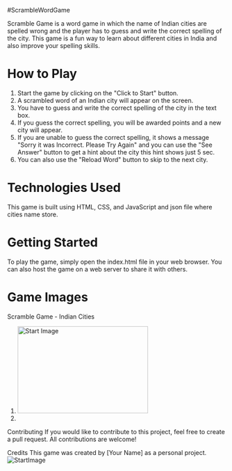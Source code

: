 #ScrambleWordGame


Scramble Game is a word game in which the name of Indian cities are spelled wrong and the player has to guess and write the correct spelling of the city. This game is a fun way to learn about different cities in India and also improve your spelling skills.

<h1>How to Play</h1>
<ol>
<li>Start the game by clicking on the "Click to Start" button.</li>
<li>A scrambled word of an Indian city will appear on the screen.</li>
<li>You have to guess and write the correct spelling of the city in the text box.</li>
<li>If you guess the correct spelling, you will be awarded points and a new city will appear.</li>
<li>If you are unable to guess the correct spelling, it shows a message "Sorry it was Incorrect. Please Try Again" and you can use the "See Answer" button to get a hint about the city this hint shows just 5 sec.</li>
<li>You can also use the "Reload Word" button to skip to the next city.</li>
</ol>
<h1>Technologies Used</h1>
This game is built using HTML, CSS, and JavaScript and json file where cities name store.

<h1>Getting Started</h1>
To play the game, simply open the index.html file in your web browser. You can also host the game on a web server to share it with others.

<h1>Game Images</h1>
Scramble Game - Indian Cities
<ol>
<li><img src="https://user-images.githubusercontent.com/130553961/231459233-b49f4f91-8b30-490d-9d3e-1262faef8f40.png" alt="Start Image" height="200" width="300" /></li>
<li><img src="" alt="" /></li>
</ol>
Contributing
If you would like to contribute to this project, feel free to create a pull request. All contributions are welcome!

Credits
This game was created by [Your Name] as a personal project.
![StartImage]()
